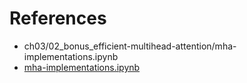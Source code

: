 # References

- ch03/02_bonus_efficient-multihead-attention/mha-implementations.ipynb
- [mha-implementations.ipynb](https://github.com/rasbt/LLMs-from-scratch/blob/main/ch03/02_bonus_efficient-multihead-attention/mha-implementations.ipynb)